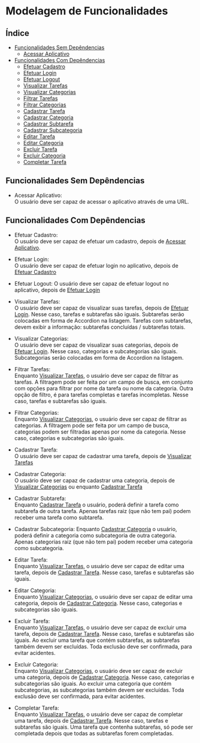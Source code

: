 # Modelagem de Funcionalidades

## Índice

- [Funcionalidades Sem Depêndencias](#funcionalidades-sem-dependencia)
  - [Acessar Aplicativo](#acessar-aplicativo)
- [Funcionalidades Com Depêndencias](#funcionalidades-com-dependencia)
  - [Efetuar Cadastro](#efetuar-cadastro)
  - [Efetuar Login](#efetuar-login)
  - [Efetuar Logout](#efetuar-logout)
  - [Visualizar Tarefas](#visualizar-tarefas)
  - [Visualizar Categorias](#visualizar-categorias)
  - [Filtrar Tarefas](#filtrar-tarefas)
  - [Filtrar Categorias](#filtrar-categorias)
  - [Cadastrar Tarefa](#cadastrar-tarefa)
  - [Cadastrar Categoria](#cadastrar-categoria)
  - [Cadastrar Subtarefa](#cadastrar-subtarefa)
  - [Cadastrar Subcategoria](#cadastrar-subcategoria)
  - [Editar Tarefa](#editar-tarefa)
  - [Editar Categoria](#editar-categoria)
  - [Excluir Tarefa](#excluir-tarefa)
  - [Excluir Categoria](#excluir-categoria)
  - [Completar Tarefa](#completar-tarefa)

<a id="funcionalidades-sem-dependencia"></a>

## Funcionalidades Sem Depêndencias

<a id="acessar-aplicativo"></a>

- Acessar Aplicativo:  
  O usuário deve ser capaz de acessar o aplicativo através de uma URL.

<a id="funcionalidades-com-dependencia"></a>

## Funcionalidades Com Depêndencias

<a id="efetuar-cadastro"></a>

- Efetuar Cadastro:  
  O usuário deve ser capaz de efetuar um cadastro, depois de
  [Acessar Aplicativo](#acessar-aplicativo).

<a id="efetuar-login"></a>

- Efetuar Login:  
  O usuário deve ser capaz de efetuar login no aplicativo, depois de
  [Efetuar Cadastro](#efetuar-cadastro)

<a id="efetuar-logout"></a>

- Efetuar Logout:
  O usuário deve ser capaz de efetuar logout no aplicativo, depois de
  [Efetuar Login](#efetuar-login)

<a id="visualizar-tarefas"></a>

- Visualizar Tarefas:  
  O usuário deve ser capaz de visualizar suas tarefas, depois de
  [Efetuar Login](#efetuar-login). Nesse caso, tarefas e subtarefas são iguais.
  Subtarefas serão colocadas em forma de Accordion na listagem.
  Tarefas com subtarefas, devem exibir a informação: subtarefas concluídas / 
  subtarefas totais.

<a id="visualizar-categorias"></a>

- Visualizar Categorias:  
  O usuário deve ser capaz de visualizar suas categorias, depois de 
  [Efetuar Login](#efetuar-login). Nesse caso, categorias e subcategorias são
  iguais. Subcategorias serão colocadas em forma de Accordion na listagem.

<a id="filtrar-tarefas"></a>

- Filtrar Tarefas:  
  Enquanto [Visualizar Tarefas](#visualizar-tarefas), o usuário deve ser capaz
  de filtrar as tarefas. A filtragem pode ser feita por um campo de busca, em
  conjunto com opções para filtrar por nome da tarefa ou nome da categoria.
  Outra opção de filtro, é para tarefas completas e tarefas incompletas.
  Nesse caso, tarefas e subtarefas são iguais.

<a id="filtrar-categorias"></a>

- Filtrar Categorias:  
  Enquanto [Visualizar Categorias](#visualizar-categorias), o usuário deve ser
  capaz de filtrar as categorias. A filtragem pode ser feita por um campo de
  busca, categorias podem ser filtradas apenas por nome da categoria.
  Nesse caso, categorias e subcategorias são iguais.

<a id="cadastrar-tarefa"></a>

- Cadastrar Tarefa:  
  O usuário deve ser capaz de cadastrar uma tarefa, depois de
  [Visualizar Tarefas](#cadastrar-tarefa)

<a id="cadastrar-categoria"></a>

- Cadastrar Categoria:  
  O usuário deve ser capaz de cadastrar uma categoria, depois de 
  [Visualizar Categorias](#visualizar-categorias) ou enquanto
  [Cadastrar Tarefa](#cadastrar-tarefa)

<a id="cadastrar-subtarefa"></a>

- Cadastrar Subtarefa:  
  Enquanto [Cadastrar Tarefa](#cadastrar-tarefa) o usuário, poderá definir a
  tarefa como subtarefa de outra tarefa. Apenas tarefas raiz (que não tem pai)
  podem receber uma tarefa como subtarefa.

<a id="cadastrar-subcategoria"></a>

- Cadastrar Subcategoria:
  Enquanto [Cadastrar Categoria](#cadastrar-categoira) o usuário, poderá definir
  a categoria como subcategoria de outra categoria. Apenas categorias raiz 
  (que não tem pai) podem receber uma categoria como subcategoria.

<a id="editar-tarefa"></a>

- Editar Tarefa:  
  Enquanto [Visualizar Tarefas](#visualizar-tarefas), o usuário deve ser capaz
  de editar uma tarefa, depois de [Cadastrar Tarefa](#cadastrar-tarefa). Nesse
  caso, tarefas e subtarefas são iguais.

<a id="editar-categoria"></a>

- Editar Categoria:  
  Enquanto [Visualizar Categorias](#visualizar-categorias), o usuário deve ser
  capaz de editar uma categoria, depois de [Cadastrar Categoria](#cadastrar-categoria).
  Nesse caso, categorias e subcategorias são iguais.

<a id="excluir-tarefa"></a>

- Excluir Tarefa:  
  Enquanto [Visualizar Tarefas](#visualizar-tarefas), o usuário deve ser capaz
  de excluir uma tarefa, depois de [Cadastrar Tarefa](#cadastrar-tarefa). Nesse
  caso, tarefas e subtarefas são iguais. Ao excluir uma tarefa que contém 
  subtarefas, as subtarefas também devem ser excluídas. Toda exclusão deve
  ser confirmada, para evitar acidentes. 

<a id="excluir-categoria"></a>

- Excluir Categoria:  
  Enquanto [Visualizar Categorias](#visualizar-categorias), o usuário deve ser
  capaz de excluir uma categoria, depois de
  [Cadastrar Categoria](#cadastrar-categoria). Nesse caso, categorias e
  subcategorias são iguais. Ao excluir uma categoria que contém subcategorias,
  as subcategorias também devem ser excluídas. Toda exclusão deve ser confirmada,
  para evitar acidentes.

<a id="completar-tarefa"></a>

- Completar Tarefa:  
  Enquanto [Visualizar Tarefas](#visualizar-tarefas), o usuário deve ser capaz
  de completar uma tarefa, depois de [Cadastrar Tarefa](#cadastrar-tarefa). Nesse
  caso, tarefas e subtarefas são iguais. Uma tarefa que contenha subtarefas, só
  pode ser completada depois que todas as subtarefas forem completadas.